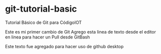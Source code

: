 # git-tutorial-basic
Tutorial Básico de Git para CódigoIOT

Este es mi primer cambio de Git
Agrego esta linea de texto desde el editor en linea para hacer un Pull desde GitBash

Este texto fue agregado para hacer uso de github desktop
